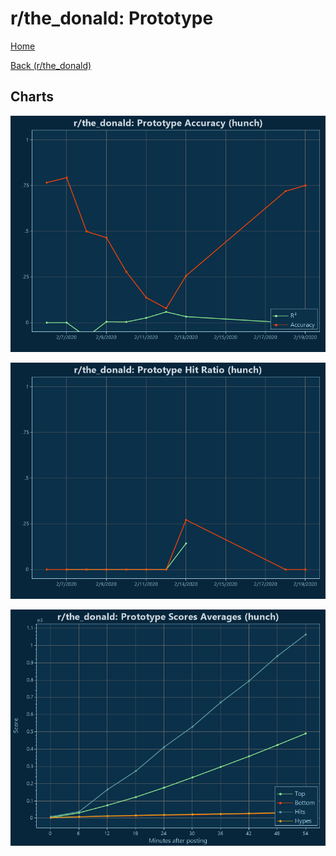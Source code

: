 # r/the_donald: Prototype

[Home](../../index.md)

[Back (r/the_donald)](../hunch_the_donald.md)

## Charts

![r/the_donald R² (hunch)](../../images/models/hunch_the_donald_Prototype_Accuracy.png "r/the_donald R² (hunch)")

![r/the_donald Hit Ratio (hunch)](../../images/models/hunch_the_donald_Prototype_HitRatio.png "r/the_donald Hit Ratio (hunch)")

![r/the_donald Score Averages (hunch)](../../images/models/hunch_the_donald_Prototype_Scores.png "r/the_donald Score Averages (hunch)")

